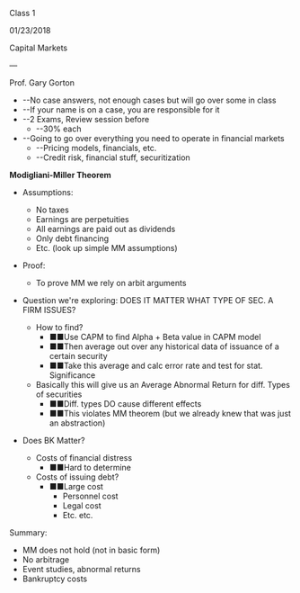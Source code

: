 Class 1

01/23/2018

Capital Markets

—

Prof. Gary Gorton

- --No case answers, not enough cases but will go over some in class
- --If your name is on a case, you are responsible for it
- --2 Exams, Review session before
  - --30% each
- --Going to go over everything you need to operate in financial markets
  - --Pricing models, financials, etc.
  - --Credit risk, financial stuff, securitization

**Modigliani-Miller Theorem**

- Assumptions:
  - No taxes
  - Earnings are perpetuities
  - All earnings are paid out as dividends
  - Only debt financing
  - Etc. (look up simple MM assumptions)
- Proof:
  - To prove MM we rely on arbit arguments

- Question we&#39;re exploring: DOES IT MATTER WHAT TYPE OF SEC. A FIRM ISSUES?
  - How to find?
    - ■■Use CAPM to find Alpha + Beta value in CAPM model
    - ■■Then average out over any historical data of issuance of a certain security
    - ■■Take this average and calc error rate and test for stat. Significance
  - Basically this will give us an Average Abnormal Return for diff. Types of securities
    - ■■Diff. types DO cause different effects
    - ■■This violates MM theorem (but we already knew that was just an abstraction)
- Does BK Matter?
  - Costs of financial distress
    - ■■Hard to determine
  - Costs of issuing debt?
    - ■■Large cost
      - Personnel cost
      - Legal cost
      - Etc. etc.

Summary:

- MM does not hold (not in basic form)
- No arbitrage
- Event studies, abnormal returns
- Bankruptcy costs
